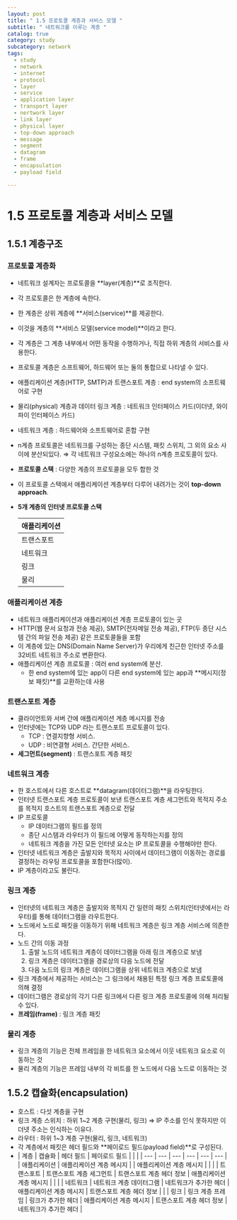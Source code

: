 ```yaml
---
layout: post
title: " 1.5 프로토콜 계층과 서비스 모델 "
subtitle: " 네트워크를 이루는 계층 "
catalog: true
category: study
subcategory: network
tags:
  - study
  - network
  - internet
  - protocol
  - layer
  - service
  - application layer
  - transport layer
  - nertwork layer
  - link layer
  - physical layer
  - top-down approach
  - message
  - segment
  - datagram
  - frame
  - encapsulation
  - payload field

---
```


# 1.5 프로토콜 계층과 서비스 모델

## 1.5.1 계층구조

### 프로토콜 계층화

- 네트워크 설계자는 프로토콜을 **layer(계층)**로 조직한다.
- 각 프로토콜은 한 계층에 속한다.
- 한 계층은 상위 계층에 **서비스(service)**를 제공한다.
- 이것을 계층의 **서비스 모델(service model)**이라고 한다.
- 각 계층은 그 계층 내부에서 어떤 동작을 수행하거나, 직접 하위 계층의 서비스를 사용한다.
- 프로토콜 계층은 소프트웨어, 하드웨어 또는 둘의 통합으로 나타낼 수 있다.
- 애플리케이션 계층(HTTP, SMTP)과 트랜스포트 계층 : end system의 소프트웨어로 구현
- 물리(physical) 계층과 데이터 링크 계층 : 네트워크 인터페이스 카드(이더넷, 와이파이 인터페이스 카드)
- 네트워크 계층 : 하드웨어와 소프트웨어로 혼합 구현
- n계층 프로토콜은 네트워크를 구성하는 종단 시스템, 패킷 스위치, 그 외의 요소 사이에 분산되있다. ⇒ 각 네트워크 구성요소에는 하나의 n계층 프로토콜이 있다.
- **프로토콜 스택** : 다양한 계층의 프로토콜을 모두 합한 것
- 이 프로토콜 스택에서 애플리케이션 계층부터 다루어 내려가는 것이 **top-down approach**.
- **5개 계층의 인터넷 프로토콜 스택**
    
    
    | 애플리케이션 |
    | --- |
    | 트랜스포트 |
    | 네트워크 |
    | 링크 |
    | 물리 |

### 애플리케이션 계층

- 네트워크 애플리케이션과 애플리케이션 계층 프로토콜이 있는 곳
- HTTP(웹 문서 요청과 전송 제공), SMTP(전자메일 전송 제공), FTP(두 종단 시스템 간의 파일 전송 제공) 같은 프로토콜들을 포함
- 이 계층에 있는 DNS(Domain Name Server)가 우리에게 친근한 인터넷 주소를 32비트 네트워크 주소로 변환한다.
- 애플리케이션 계층 프로토콜 : 여러 end system에 분산.
    - 한 end system에 있는 app이 다른 end system에 있는 app과 **메시지(정보 패킷)**를 교환하는데 사용

### 트랜스포트 계층

- 클라이언트와 서버 간에 애플리케이션 계층 메시지를 전송
- 인터넷에는 TCP와 UDP 라는 트랜스포트 프로토콜이 있다.
    - TCP : 연결지향형 서비스.
    - UDP : 비연결형 서비스. 간단한 서비스.
- **세그먼트(segment)** : 트랜스포트 계층 패킷

### 네트워크 계층

- 한 호스트에서 다른 호스트로 **datagram(데이터그램)**을 라우팅한다.
- 인터넷 트랜스포트 계층 프로토콜이 보낸 트랜스포트 계층 세그먼트와 목적지 주소를 목적지 호스트의 트랜스포트 계층으로 전달
- IP 프로토콜
    - IP 데이터그램의 필드를 정의
    - 종단 시스템과 라우터가 이 필드에 어떻게 동작하는지를 정의
    - 네트워크 계층을 가진 모든 인터넷 요소는 IP 프로토콜을 수행해야만 한다.
- 인터넷 네트워크 계층은 출발지와 목적지 사이에서 데이터그램이 이동하는 경로를 결정하는 라우팅 프로토콜을 포함한다(많이).
- IP 계층이라고도 불린다.

### 링크 계층

- 인터넷의 네트워크 계층은 출발지와 목적지 간 일련의 패킷 스위치(인터넷에서는 라우터)를 통해 데이터그램을 라우트한다.
- 노드에서 노드로 패킷을 이동하기 위해 네트워크 계층은 링크 계층 서비스에 의존한다.
- 노드 간의 이동 과정
    1. 출발 노드의 네트워크 계층이 데이터그램을 아래 링크 계층으로 보냄
    2. 링크 계층은 데이터그램을 경로상의 다음 노드에 전달
    3. 다음 노드의 링크 계층은 데이터그램을 상위 네트워크 계층으로 보냄
- 링크 계층에서 제공하는 서비스는 그 링크에서 채용된 특정 링크 계층 프로토콜에 의해 결정
- 데이터그램은 경로상의 각기 다른 링크에서 다른 링크 계층 프로토콜에 의해 처리될 수 있다.
- **프레임(frame)** : 링크 계층 패킷

### 물리 계층

- 링크 계층의 기능은 전체 프레임을 한 네트워크 요소에서 이웃 네트워크 요소로 이동하는 것
- 물리 계층의 기능은 프레임 내부의 각 비트를 한 노드에서 다음 노드로 이동하는 것

## 1.5.2 캡슐화(encapsulation)

- 호스트 : 다섯 계층을 구현
- 링크 계층 스위치 : 하위 1~2 계층 구현(물리, 링크) ⇒ IP 주소를 인식 못하지만 이더넷 주소는 인식하는 이유다.
- 라우터 : 하위 1~3 계층 구현(물리, 링크, 네트워크)
- 각 계층에서 패킷은 헤더 필드와 **페이로드 필드(payload field)**로 구성된다.
- | 계층 | 캡슐화 | 헤더 필드 | 페이로드 필드 |  |  |
| --- | --- | --- | --- | --- | --- |
| 애플리케이션 | 애플리케이션 계층 메시지 |  | 애플리케이션 계층 메시지 |  |  |
| 트랜스포트 | 트랜스포트 계층 세그먼트 | 트랜스포트 계층 헤더 정보 | 애플리케이션 계층 메시지 |  |  |
| 네트워크 | 네트워크 계층 데이터그램 | 네트워크가 추가한 헤더 | 애플리케이션 계층 메시지 | 트랜스포트 계층 헤더 정보 |  |
| 링크 | 링크 계층 프레임 | 링크가 추가한 헤더 | 애플리케이션 계층 메시지 | 트랜스포트 계층 헤더 정보 | 네트워크가 추가한 헤더 |
